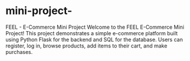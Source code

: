 # mini-project-
FEEL - E-Commerce Mini Project
Welcome to the FEEL E-Commerce Mini Project! This project demonstrates a simple e-commerce platform built using Python Flask for the backend and SQL for the database. Users can register, log in, browse products, add items to their cart, and make purchases.
